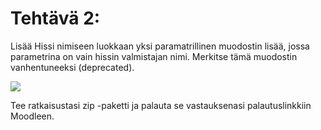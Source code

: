 # Tehtävä 2:
Lisää Hissi nimiseen luokkaan yksi paramatrillinen muodostin lisää, jossa parametrina on vain hissin valmistajan nimi. Merkitse tämä muodostin vanhentuneeksi (deprecated).


![](./)


Tee ratkaisustasi zip -paketti ja palauta se vastauksenasi palautuslinkkiin Moodleen.
